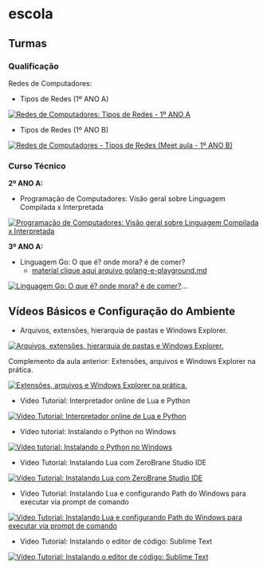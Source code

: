 # escola

## Turmas

### Qualificação 

Redes de Computadores:

- Tipos de Redes (1º ANO A)

[![Redes de Computadores: Tipos de Redes - 1º ANO A](http://img.youtube.com/vi/u09fH0Tz3NI/0.jpg)](http://www.youtube.com/watch?v=u09fH0Tz3NI "Redes de Computadores: Tipos de Redes - 1º ANO A")

- Tipos de Redes (1º ANO B)

[![Redes de Computadores - Tipos de Redes (Meet aula - 1º ANO B)](http://img.youtube.com/vi/vGyLR3NCOyc/0.jpg)](http://www.youtube.com/watch?v=vGyLR3NCOyc "Redes de Computadores - Tipos de Redes (Meet aula - 1º ANO B)")


### Curso Técnico


**2º ANO A:**

- Programação de Computadores: Visão geral sobre Linguagem Compilada x Interpretada

[![Programação de Computadores: Visão geral sobre Linguagem Compilada x Interpretada](http://img.youtube.com/vi/_ebOPtfQH98/0.jpg)](http://www.youtube.com/watch?v=_ebOPtfQH98 "Programação de Computadores: Visão geral sobre Linguagem Compilada x Interpretada")


**3º ANO A:**

- Linguagem Go: O que é? onde mora? é de comer?
    - [material clique aqui arquivo golang-e-playground.md](https://github.com/jhoonb/escola/blob/master/golang-e-playground.md)

[![Linguagem Go: O que é? onde mora? é de comer?](http://img.youtube.com/vi/4OVp77caCFI/0.jpg)](http://www.youtube.com/watch?v=4OVp77caCFI "Linguagem Go: O que é? onde mora? é de comer?")...


## Vídeos Básicos e Configuração do Ambiente

- Arquivos, extensões, hierarquia de pastas e Windows Explorer.

[![Arquivos, extensões, hierarquia de pastas e Windows Explorer.](http://img.youtube.com/vi/V_yMYMNZvOA/0.jpg)](http://www.youtube.com/watch?v=V_yMYMNZvOA "Arquivos, extensões, hierarquia de pastas e Windows Explorer.")

Complemento da aula anterior: Extensões, arquivos e Windows Explorer na prática.
 
[![Extensões, arquivos e Windows Explorer na prática.](http://img.youtube.com/vi/kto4L15aEbY/0.jpg)](http://www.youtube.com/watch?v=kto4L15aEbY "Extensões, arquivos e Windows Explorer na prática.")

- Vídeo Tutorial: Interpretador online de Lua e Python

[![Vídeo Tutorial: Interpretador online de Lua e Python](http://img.youtube.com/vi/1Sk3twPLmbQ/0.jpg)](http://www.youtube.com/watch?v=1Sk3twPLmbQ "Vídeo Tutorial: Interpretador online de Lua e Python")

- Vídeo tutorial: Instalando o Python no Windows

[![Vídeo tutorial: Instalando o Python no Windows](http://img.youtube.com/vi/6vh8fRKR5fE/0.jpg)](http://www.youtube.com/watch?v=6vh8fRKR5fE "Vídeo tutorial: Instalando o Python no Windows")

- Vídeo Tutorial: Instalando Lua com ZeroBrane Studio IDE

[![Vídeo Tutorial: Instalando Lua com ZeroBrane Studio IDE](http://img.youtube.com/vi/CmmtHyYSZO0/0.jpg)](http://www.youtube.com/watch?v=CmmtHyYSZO0 "Vídeo Tutorial: Instalando Lua com ZeroBrane Studio IDE")
	
- Vídeo Tutorial: Instalando Lua e configurando Path do Windows para executar via prompt de comando

[![Vídeo Tutorial: Instalando Lua e configurando Path do Windows para executar via prompt de comando](http://img.youtube.com/vi/AcsBQSvKqZc/0.jpg)](http://www.youtube.com/watch?v=AcsBQSvKqZc "Vídeo Tutorial: Instalando Lua e configurando Path do Windows para executar via prompt de comando")

- Vídeo Tutorial: Instalando o editor de código: Sublime Text

[![Vídeo Tutorial: Instalando o editor de código: Sublime Text](http://img.youtube.com/vi/anLstf59Y7g/0.jpg)](http://www.youtube.com/watch?v=anLstf59Y7g "Vídeo Tutorial: Instalando o editor de código: Sublime Text")
